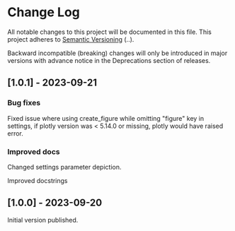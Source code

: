 # Change Log
All notable changes to this project will be documented in this file.
This project adheres to [Semantic Versioning](http://semver.org/) (<major>.<minor>.<patch>).

Backward incompatible (breaking) changes will only be introduced in major versions
with advance notice in the Deprecations section of releases.


## [1.0.1] - 2023-09-21

### Bug fixes

Fixed issue where using create_figure while omitting "figure"
key in settings, if plotly version was < 5.14.0 or missing, plotly would have raised error.

### Improved docs

Changed settings parameter depiction.

Improved docstrings

## [1.0.0] - 2023-09-20

Initial version published.

